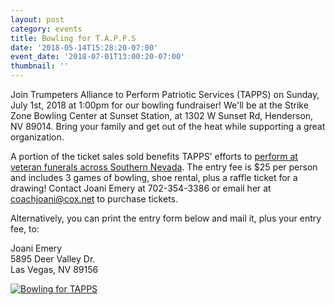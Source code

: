 ```yaml
---
layout: post
category: events
title: Bowling for T.A.P.P.S
date: '2018-05-14T15:28:20-07:00'
event_date: '2018-07-01T13:00:20-07:00'
thumbnail: ''
---
```

Join Trumpeters Alliance to Perform Patriotic Services (TAPPS) on Sunday, July 1st, 2018 at 1:00pm for our bowling fundraiser!  We'll be at the Strike Zone Bowling Center at Sunset Station, at 1302 W Sunset Rd, Henderson, NV 89014. Bring your family and get out of the heat while supporting a great organization.

A portion of the ticket sales sold benefits TAPPS’ efforts to [perform at veteran funerals across Southern Nevada](/mission.html).  The entry fee is $25 per person and includes 3 games of bowling, shoe rental, plus a raffle ticket for a drawing! Contact Joani Emery at 702-354-3386 or email her at coachjoani@cox.net to purchase tickets.

Alternatively, you can print the entry form below and mail it, plus your entry fee, to:

Joani Emery\
5895 Deer Valley Dr.\
Las Vegas, NV  89156

[![Bowling for TAPPS](https://www.tappsnevada.org/assets/images/bowling_for_tapps_20180701.jpg)](https://www.tappsnevada.org/assets/images/bowling_for_tapps_20180701.jpg)
